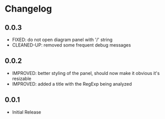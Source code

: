 # Changelog

## 0.0.3
* FIXED: do not open diagram panel with '/' string
* CLEANED-UP: removed some frequent debug messages

## 0.0.2
* IMPROVED: better styling of the panel, should now make it obvious it's resizable
* IMPROVED: added a title with the RegExp being analyzed

## 0.0.1
* Initial Release
